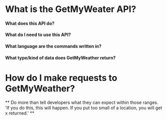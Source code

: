 # What is the GetMyWeater API?

#### What does this API do?

#### What do I need to use this API?

#### What language are the commands written in?

#### What type/kind of data does GetMyWeather return?



# How do I make requests to GetMyWeather?

** Do more than tell developers what they can expect within those ranges.
'If you do this, this will happen. If you put too small of a location, you will get x returned.' **

